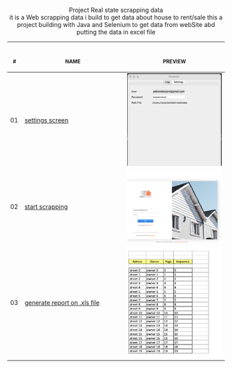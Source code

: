 <p align="center">
    Project Real state scrapping data<br>
    it is a Web scrapping data i build to get data about house to rent/sale this a project building with Java and Selenium to get data from webSite abd putting the data in excel file
    <table>
    <tbody>
    <thead>
        <tr>
            <th align="center">
                <img width="20" height="1"> 
                <p>
                    <small>#</small>
                </p>
            </th>
            <th align="center">
                <img width="300" height="1"> 
                <p> 
                    <small>
                        NAME
                    </small>
                </p>
            </th>
            <th align="center">
                <img width="201" height="1">
                <p align="center"> 
                    <small>
                    PREVIEW
                    </small>
                </p>
            </th>
        </tr>
    </thead>
    <tbody>
        <tr>
            <td>01</td>
            <td><a href="01">settings screen</a></td>
            <td align="center">
            <a href="01"><img width="300px" src="projeto_selenium/src/main/resource/01.png" /></a></td>
        </tr>
          <tr>
            <td>02</td>
            <td><a href="01">start scrapping</a></td>
            <td align="center">
            <a href="01"><img width="300px" src="projeto_selenium/src/main/resource/02.png" /></a></td>
        </tr>
         <tr>
            <td>03</td>
            <td><a href="01">generate report on .xls file</a></td>
            <td align="center">
            <a href="01"><img width="300px" src="projeto_selenium/src/main/resource/03.png" /></a></td>
        </tr>
       
  </tbody>
</table></p>